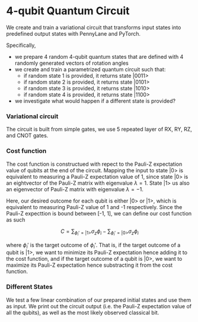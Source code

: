 # 4-qubit Quantum Circuit

We create and train a variational circuit that transforms input states into predefined output states with PennyLane and PyTorch.

Specifically, 

- we prepare 4 random 4-qubit quantum states that are defined with 4 randomly generated vectors of rotation angles
- we create and train a parametrized quantum circuit such that:
    * if random state 1 is provided, it returns state |0011>
    * if random state 2 is provided, it returns state |0101>
    * if random state 3 is provided, it returns state |1010>
    * if random state 4 is provided, it returns state |1100>
- we investigate what would happen if a different state is provided?

### Variational circuit
The circuit is built from simple gates, we use 5 repeated layer of RX, RY, RZ, and CNOT gates.

### Cost function

The cost function is constructued with repect to the Pauli-Z expectation value of qubits at the end of the circuit. Mapping the input to state |0> is equivalent to measuring a Pauli-Z expectation value of 1, since state |0> is an eightvector of the Pauli-Z matrix with eigenvalue $\lambda = 1$. State |1> us also an eigenvector of Pauli-Z matrix with eigenvalue  $\lambda = -1$.

Here, our desired outcome for each qubit is either |0> or |1>, which is equivalent to measuring Pauli-Z value of 1 and -1 respectively. Since the Pauli-Z expecttion is bound between [-1, 1], we can define our cost function as such

$$
C = \sum_{\phi_i'=|1>}{\sigma_z\phi_i} - \sum_{\phi_i'=|0>}{\sigma_z\phi_i}
$$

where $\phi_i'$ is the target outcome of $\phi_i'$. That is, if the target outcome of a qubit is |1>, we want to minimize its Pauli-Z expectation hence adding it to the cost function, and if the target outcome of a qubit is |0>, we want to maximize its Pauli-Z expectation hence substracting it from the cost function. 

### Different States

We test a few linear combination of our prepared initial states and use them as input. We print out the circuit output (i.e. the Pauli-Z expectation value of all the qubits), as well as the most likely observed classical bit.